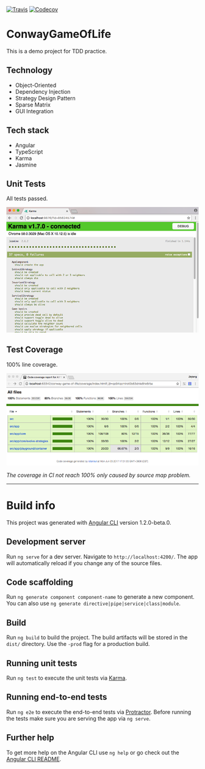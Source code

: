 [![Travis](https://img.shields.io/travis/trotyl/conway-game-of-life.svg)](https://travis-ci.org/trotyl/conway-game-of-life)
[![Codecov](https://img.shields.io/codecov/c/github/trotyl/conway-game-of-life.svg)](https://codecov.io/gh/trotyl/conway-game-of-life)

# ConwayGameOfLife

This is a demo project for TDD practice.

## Technology

+ Object-Oriented
+ Dependency Injection
+ Strategy Design Pattern
+ Sparse Matrix
+ GUI Integration

## Tech stack

+ Angular
+ TypeScript
+ Karma
+ Jasmine

## Unit Tests

All tests passed.

![Karma Runner](./resources/karma.png)

## Test Coverage

100% line coverage.

![Coverage Report](./resources/coverage.png)

*The coverage in CI not reach 100% only caused by source map problem.*

---

# Build info

This project was generated with [Angular CLI](https://github.com/angular/angular-cli) version 1.2.0-beta.0.

## Development server

Run `ng serve` for a dev server. Navigate to `http://localhost:4200/`. The app will automatically reload if you change any of the source files.

## Code scaffolding

Run `ng generate component component-name` to generate a new component. You can also use `ng generate directive|pipe|service|class|module`.

## Build

Run `ng build` to build the project. The build artifacts will be stored in the `dist/` directory. Use the `-prod` flag for a production build.

## Running unit tests

Run `ng test` to execute the unit tests via [Karma](https://karma-runner.github.io).

## Running end-to-end tests

Run `ng e2e` to execute the end-to-end tests via [Protractor](http://www.protractortest.org/).
Before running the tests make sure you are serving the app via `ng serve`.

## Further help

To get more help on the Angular CLI use `ng help` or go check out the [Angular CLI README](https://github.com/angular/angular-cli/blob/master/README.md).
